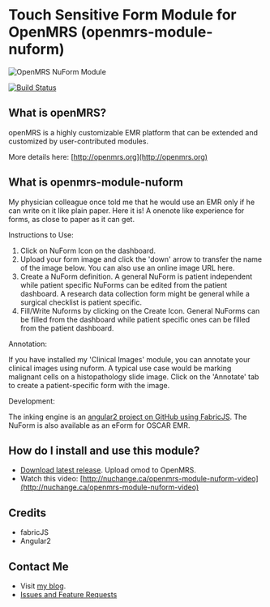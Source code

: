 # Touch Sensitive Form Module for OpenMRS (openmrs-module-nuform)

![OpenMRS NuForm Module](https://raw.github.com/dermatologist/openmrs-module-nuform/master/docs/nuform.png)

[![Build Status](https://travis-ci.org/dermatologist/openmrs-module-nuform.svg)](https://travis-ci.org/dermatologist/openmrs-module-nuform)

## What is openMRS?

openMRS is a highly customizable EMR platform that can be extended and customized by user-contributed modules. 

More details here: [http://openmrs.org](http://openmrs.org)

## What is openmrs-module-nuform

My physician colleague once told me that he would use an EMR only if he can write on it like plain paper. Here it is! A onenote like experience for forms, as close to paper as it can get.

Instructions to Use:

1. Click on NuForm Icon on the dashboard.
2. Upload your form image and click the 'down' arrow to transfer the name of the image below. You can also use an online image URL here.
3. Create a NuForm definition. A general NuForm is patient independent while patient specific NuForms can be edited from the patient dashboard. A research data collection form might be general while a surgical checklist is patient specific.
4. Fill/Write Nuforms by clicking on the Create Icon. General NuForms can be filled from the dashboard while patient specific ones can be filled from the patient dashboard.

Annotation:

If you have installed my 'Clinical Images' module, you can annotate your clinical images using nuform. A typical use case would be marking malignant cells on a histopathology slide image. Click on the 'Annotate' tab to create a patient-specific form with the image.

Development:

The inking engine is an [angular2 project on GitHub using FabricJS](https://github.com/E-Health/angular2-nuform).
 The NuForm is also available as an eForm for OSCAR EMR.

## How do I install and use this module?
- [Download latest release](https://modules.openmrs.org/#/show/256/nuform). Upload omod to OpenMRS.
- Watch this video: [http://nuchange.ca/openmrs-module-nuform-video](http://nuchange.ca/openmrs-module-nuform-video)

## Credits
* fabricJS
* Angular2

## Contact Me
* Visit [my blog](http://nuchange.ca).
* [Issues and Feature Requests](https://github.com/E-Health/openmrs-module-nuform/issues)
